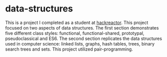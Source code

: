 # data-structures
This is a project I completed as a student at [hackreactor](http://hackreactor.com). This project focused on two aspects of data structures. The first section demonstrates five different class styles: functional, functional-shared, prototypal, pseudoclassical and ES6. The second section replicates the data structures used in computer science: linked lists, graphs, hash tables, trees, binary search trees and sets. This project utilized pair-programming.
